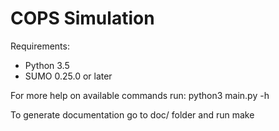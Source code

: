 # COPS Simulation

Requirements:
- Python 3.5
- SUMO 0.25.0 or later

For more help on available commands run:
    python3 main.py -h

To generate documentation go to doc/ folder and run make
